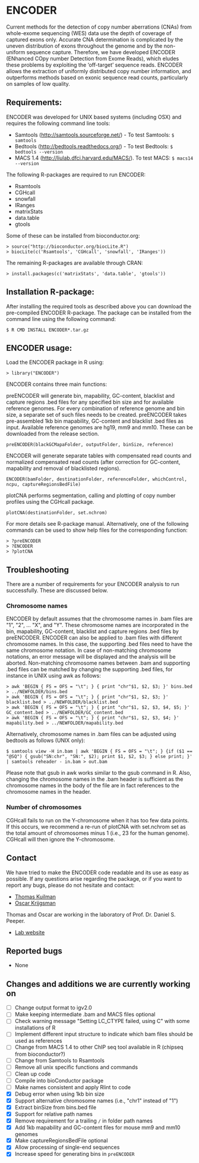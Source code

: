 # ENCODER

Current methods for the detection of copy number aberrations (CNAs) from whole-exome sequencing (WES) data use the depth of coverage of captured exons only.
Accurate CNA determination is complicated by the uneven distribution of exons throughout the genome and by the non-uniform sequence capture.
Therefore, we have developed ENCODER (ENhanced COpy number Detection from Exome Reads), which eludes these problems by exploiting the ‘off-target’ sequence reads.
ENCODER allows the extraction of uniformly distributed copy number information, and outperforms methods based on exonic sequence read counts, particularly on samples of low quality.

## Requirements:

ENCODER was developed for UNIX based systems (including OSX) and requires the following command line tools:

- Samtools (http://samtools.sourceforge.net/) - To test Samtools: `$ samtools`
- Bedtools (http://bedtools.readthedocs.org/) - To test Bedtools: `$ bedtools --version`
- MACS 1.4 (http://liulab.dfci.harvard.edu/MACS/). To test MACS: `$ macs14 --version`

The following R-packages are required to run ENCODER:

- Rsamtools
- CGHcall
- snowfall
- IRanges
- matrixStats
- data.table
- gtools

Some of these can be installed from bioconductor.org:

    > source("http://bioconductor.org/biocLite.R")
    > biocLite(c('Rsamtools', 'CGHcall', 'snowfall', 'IRanges'))

The remaining R-packages are available through CRAN:

    > install.packages(c('matrixStats', 'data.table', 'gtools'))

## Installation R-package:

After installing the required tools as described above you can download the pre-compiled ENCODER R-package.
The package can be installed from the command line using the following command:

    $ R CMD INSTALL ENCODER*.tar.gz

## ENCODER usage:

Load the ENCODER package in R using:

    > library("ENCODER")

ENCODER contains three main functions:

preENCODER will generate bin, mapability, GC-content, blacklist and capture regions .bed files for any specified bin size and for available reference genomes.
For every combination of reference genome and bin size, a separate set of such files needs to be created.
preENCODER takes pre-assembled 1kb bin mapability, GC-content and blacklist .bed files as input.
Available reference genomes are hg19, mm9 and mm10.
These can be downloaded from the release section.

    preENCODER(blackGCMapaFolder, outputFolder, binSize, reference)

ENCODER will generate separate tables with compensated read counts and normalized compensated read counts (after correction for GC-content, mapability and removal of blacklisted regions).

    ENCODER(bamFolder, destinationFolder, referenceFolder, whichControl, ncpu, captureRegionsBedFile)

plotCNA performs segmentation, calling and plotting of copy number profiles using the CGHcall package.

    plotCNA(destinationFolder, set.nchrom)

For more details see R-package manual.
Alternatively, one of the following commands can be used to show help files for the corresponding function:

    > ?preENCODER
    > ?ENCODER
    > ?plotCNA

## Troubleshooting

There are a number of requirements for your ENCODER analysis to run successfully. These are discussed below.

### Chromosome names

ENCODER by default assumes that the chromosome names in .bam files are "1", "2", ... "X", and "Y".
These chromosome names are incorporated in the bin, mapability, GC-content, blacklist and capture regions .bed files by preENCODER.
ENCODER can also be applied to .bam files with different chromosome names.
In this case, the supporting .bed files need to have the same chromosome notation.
In case of non-matching chromosome notations, an error message will be displayed and the analysis will be aborted.
Non-matching chromosome names between .bam and supporting .bed files can be matched by changing the supporting .bed files, for instance in UNIX using awk as follows:

    > awk 'BEGIN { FS = OFS = "\t"; } { print "chr"$1, $2, $3; }' bins.bed > ../NEWFOLDER/bins.bed
    > awk 'BEGIN { FS = OFS = "\t"; } { print "chr"$1, $2, $3; }' blacklist.bed > ../NEWFOLDER/blacklist.bed
    > awk 'BEGIN { FS = OFS = "\t"; } { print "chr"$1, $2, $3, $4, $5; }' GC_content.bed > ../NEWFOLDER/GC_content.bed
    > awk 'BEGIN { FS = OFS = "\t"; } { print "chr"$1, $2, $3, $4; }' mapability.bed > ../NEWFOLDER/mapability.bed

Alternatively, chromosome names in .bam files can be adjusted using bedtools as follows (UNIX only):

    $ samtools view -H in.bam | awk 'BEGIN { FS = OFS = "\t"; } {if ($1 == "@SQ") { gsub("SN:chr", "SN:", $2); print $1, $2, $3; } else print; }' | samtools reheader - in.bam > out.bam

Please note that gsub in awk works similar to the gsub command in R.
Also, changing the chromosome names in the .bam header is sufficient as the chromosome names in the body of the file are in fact references to the chromosome names in the header.

### Number of chromosomes

CGHcall fails to run on the Y-chromosome when it has too few data points. If this occurs, we recommend a re-run of plotCNA with set.nchrom set as the total amount of chromosomes minus 1 (i.e., 23 for the human genome). CGHcall will then ignore the Y-chromosome.

## Contact

We have tried to make the ENCODER code readable and its use as easy as possible. If any questions arise regarding the package, or if you want to report any bugs, please do not hesitate and contact:

- [Thomas Kuilman](mailto:t.kuilman@nki.nl)
- [Oscar Krijgsman](mailto:o.krijgsman@nki.nl)

Thomas and Oscar are working in the laboratory of Prof. Dr. Daniel S. Peeper.

- [Lab website](http://research.nki.nl/peeperlab/)


## Reported bugs

- None

## Changes and additions we are currently working on

- [ ] Change output format to igv2.0
- [ ] Make keeping intermediate .bam and MACS files optional
- [ ] Check warning message "Setting LC_CTYPE failed, using C" with some installations of R 
- [ ] Implement different input structure to indicate which bam files should be used as references
- [ ] Change from MACS 1.4 to other ChIP seq tool available in R (chipseq from bioconductor?)
- [ ] Change from Samtools to Rsamtools
- [ ] Remove all unix specific functions and commands
- [ ] Clean up code
- [ ] Compile into bioConductor package
- [ ] Make names consistent and apply Rlint to code
- [x] Debug error when using 1kb bin size
- [x] Support alternative chromosome names (i.e., "chr1" instead of "1")
- [x] Extract binSize from bins.bed file
- [x] Support for relative path names
- [x] Remove requirement for a trailing `/` in folder path names
- [x] Add 1kb mapability and GC-content files for mouse mm9 and mm10 genomes
- [x] Make captureRegionsBedFile optional
- [x] Allow processing of single-end sequences
- [x] Increase speed for generating bins in `preENCODER`
